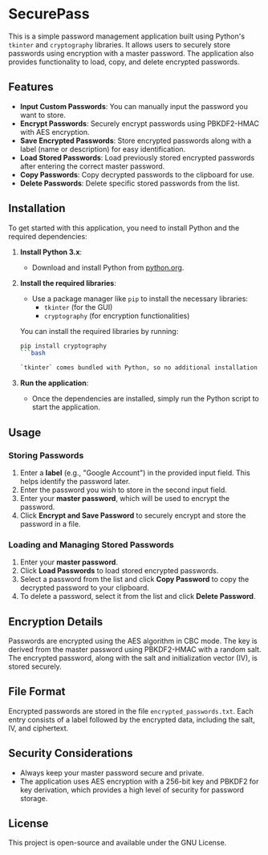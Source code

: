# SecurePass

This is a simple password management application built using Python's `tkinter` and `cryptography` libraries. It allows users to securely store passwords using encryption with a master password. The application also provides functionality to load, copy, and delete encrypted passwords.

## Features

- **Input Custom Passwords**: You can manually input the password you want to store.
- **Encrypt Passwords**: Securely encrypt passwords using PBKDF2-HMAC with AES encryption.
- **Save Encrypted Passwords**: Store encrypted passwords along with a label (name or description) for easy identification.
- **Load Stored Passwords**: Load previously stored encrypted passwords after entering the correct master password.
- **Copy Passwords**: Copy decrypted passwords to the clipboard for use.
- **Delete Passwords**: Delete specific stored passwords from the list.

## Installation

To get started with this application, you need to install Python and the required dependencies:

1. **Install Python 3.x**:
   - Download and install Python from [python.org](https://www.python.org/).
   
2. **Install the required libraries**:
   - Use a package manager like `pip` to install the necessary libraries:
     - `tkinter` (for the GUI)
     - `cryptography` (for encryption functionalities)
   
   You can install the required libraries by running:
   ```bash
   pip install cryptography
   ```bash
   
   `tkinter` comes bundled with Python, so no additional installation is needed for it.

4. **Run the application**:
   - Once the dependencies are installed, simply run the Python script to start the application.

## Usage

### Storing Passwords

1. Enter a **label** (e.g., "Google Account") in the provided input field. This helps identify the password later.
2. Enter the password you wish to store in the second input field.
3. Enter your **master password**, which will be used to encrypt the password.
4. Click **Encrypt and Save Password** to securely encrypt and store the password in a file.

### Loading and Managing Stored Passwords

1. Enter your **master password**.
2. Click **Load Passwords** to load stored encrypted passwords.
3. Select a password from the list and click **Copy Password** to copy the decrypted password to your clipboard.
4. To delete a password, select it from the list and click **Delete Password**.

## Encryption Details

Passwords are encrypted using the AES algorithm in CBC mode. The key is derived from the master password using PBKDF2-HMAC with a random salt. The encrypted password, along with the salt and initialization vector (IV), is stored securely.

## File Format

Encrypted passwords are stored in the file `encrypted_passwords.txt`. Each entry consists of a label followed by the encrypted data, including the salt, IV, and ciphertext.

## Security Considerations

- Always keep your master password secure and private.
- The application uses AES encryption with a 256-bit key and PBKDF2 for key derivation, which provides a high level of security for password storage.

## License

This project is open-source and available under the GNU License.
